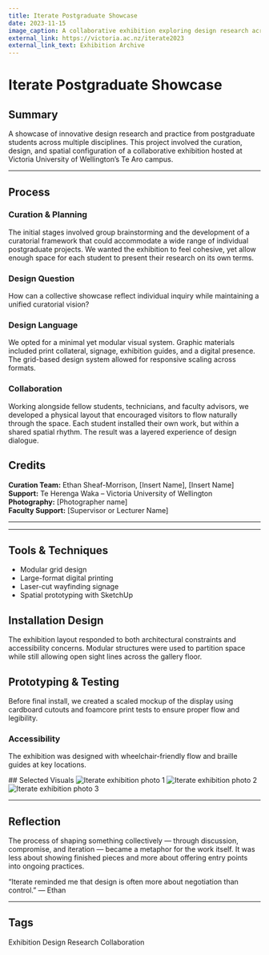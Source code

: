 ```yaml
---
title: Iterate Postgraduate Showcase
date: 2023-11-15
image_caption: A collaborative exhibition exploring design research across disciplines
external_link: https://victoria.ac.nz/iterate2023
external_link_text: Exhibition Archive
---
```


# Iterate Postgraduate Showcase

## Summary

A showcase of innovative design research and practice from postgraduate students across multiple disciplines. This project involved the curation, design, and spatial configuration of a collaborative exhibition hosted at Victoria University of Wellington’s Te Aro campus.

---

## Process

### Curation & Planning

The initial stages involved group brainstorming and the development of a curatorial framework that could accommodate a wide range of individual postgraduate projects. We wanted the exhibition to feel cohesive, yet allow enough space for each student to present their research on its own terms.

<highlight-box>
<h3>Design Question</h3>
<p>How can a collective showcase reflect individual inquiry while maintaining a unified curatorial vision?</p>
</highlight-box>

### Design Language

We opted for a minimal yet modular visual system. Graphic materials included print collateral, signage, exhibition guides, and a digital presence. The grid-based design system allowed for responsive scaling across formats.

### Collaboration

Working alongside fellow students, technicians, and faculty advisors, we developed a physical layout that encouraged visitors to flow naturally through the space. Each student installed their own work, but within a shared spatial rhythm. The result was a layered experience of design dialogue.

## Credits

**Curation Team:** Ethan Sheaf-Morrison, [Insert Name], [Insert Name]  
**Support:** Te Herenga Waka – Victoria University of Wellington  
**Photography:** [Photographer name]  
**Faculty Support:** [Supervisor or Lecturer Name]

---

---

## Tools & Techniques

- Modular grid design
- Large-format digital printing
- Laser-cut wayfinding signage
- Spatial prototyping with SketchUp

## Installation Design

The exhibition layout responded to both architectural constraints and accessibility concerns. Modular structures were used to partition space while still allowing open sight lines across the gallery floor.

## Prototyping & Testing

Before final install, we created a scaled mockup of the display using cardboard cutouts and foamcore print tests to ensure proper flow and legibility.

<highlight-box>
<h3>Accessibility</h3>
<p>The exhibition was designed with wheelchair-friendly flow and braille guides at key locations.</p>
</highlight-box>
## Selected Visuals

<project-gallery>
  <img src="/images/iterate/1.jpg" alt="Iterate exhibition photo 1" />
  <img src="/images/iterate/2.jpg" alt="Iterate exhibition photo 2" />
  <img src="/images/iterate/3.jpg" alt="Iterate exhibition photo 3" />
</project-gallery>

---

## Reflection

The process of shaping something collectively — through discussion, compromise, and iteration — became a metaphor for the work itself. It was less about showing finished pieces and more about offering entry points into ongoing practices.

<pullquote>
“Iterate reminded me that design is often more about negotiation than control.”
<span class="attribution">— Ethan</span>
</pullquote>

---

## Tags

<project-tags>
  <span class="project-tag">Exhibition</span>
  <span class="project-tag">Design Research</span>
  <span class="project-tag">Collaboration</span>
</project-tags>